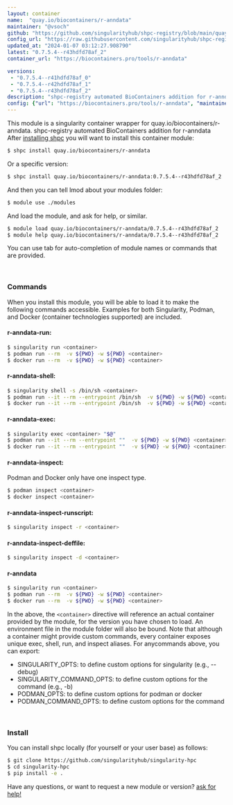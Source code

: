 ```yaml
---
layout: container
name:  "quay.io/biocontainers/r-anndata"
maintainer: "@vsoch"
github: "https://github.com/singularityhub/shpc-registry/blob/main/quay.io/biocontainers/r-anndata/container.yaml"
config_url: "https://raw.githubusercontent.com/singularityhub/shpc-registry/main/quay.io/biocontainers/r-anndata/container.yaml"
updated_at: "2024-01-07 03:12:27.908790"
latest: "0.7.5.4--r43hdfd78af_2"
container_url: "https://biocontainers.pro/tools/r-anndata"

versions:
 - "0.7.5.4--r41hdfd78af_0"
 - "0.7.5.4--r42hdfd78af_1"
 - "0.7.5.4--r43hdfd78af_2"
description: "shpc-registry automated BioContainers addition for r-anndata"
config: {"url": "https://biocontainers.pro/tools/r-anndata", "maintainer": "@vsoch", "description": "shpc-registry automated BioContainers addition for r-anndata", "latest": {"0.7.5.4--r43hdfd78af_2": "sha256:af719aa806bed7b410dddc3ae50c5d54dc83772cd5bf1887d4319430eb705e5f"}, "tags": {"0.7.5.4--r41hdfd78af_0": "sha256:221ffed999bdfadda221aa48191e7dacf16d1ffad3271bbe9c93c2e0d4cb3c96", "0.7.5.4--r42hdfd78af_1": "sha256:bc2ed019f8cc88733c4bc4822c32b4ae8a9d88fd16fcdbb808cf06a0ef74e6aa", "0.7.5.4--r43hdfd78af_2": "sha256:af719aa806bed7b410dddc3ae50c5d54dc83772cd5bf1887d4319430eb705e5f"}, "docker": "quay.io/biocontainers/r-anndata"}
---
```


This module is a singularity container wrapper for quay.io/biocontainers/r-anndata.
shpc-registry automated BioContainers addition for r-anndata
After [installing shpc](#install) you will want to install this container module:


```bash
$ shpc install quay.io/biocontainers/r-anndata
```

Or a specific version:

```bash
$ shpc install quay.io/biocontainers/r-anndata:0.7.5.4--r43hdfd78af_2
```

And then you can tell lmod about your modules folder:

```bash
$ module use ./modules
```

And load the module, and ask for help, or similar.

```bash
$ module load quay.io/biocontainers/r-anndata/0.7.5.4--r43hdfd78af_2
$ module help quay.io/biocontainers/r-anndata/0.7.5.4--r43hdfd78af_2
```

You can use tab for auto-completion of module names or commands that are provided.

<br>

### Commands

When you install this module, you will be able to load it to make the following commands accessible.
Examples for both Singularity, Podman, and Docker (container technologies supported) are included.

#### r-anndata-run:

```bash
$ singularity run <container>
$ podman run --rm  -v ${PWD} -w ${PWD} <container>
$ docker run --rm  -v ${PWD} -w ${PWD} <container>
```

#### r-anndata-shell:

```bash
$ singularity shell -s /bin/sh <container>
$ podman run --it --rm --entrypoint /bin/sh  -v ${PWD} -w ${PWD} <container>
$ docker run --it --rm --entrypoint /bin/sh  -v ${PWD} -w ${PWD} <container>
```

#### r-anndata-exec:

```bash
$ singularity exec <container> "$@"
$ podman run --it --rm --entrypoint ""  -v ${PWD} -w ${PWD} <container> "$@"
$ docker run --it --rm --entrypoint ""  -v ${PWD} -w ${PWD} <container> "$@"
```

#### r-anndata-inspect:

Podman and Docker only have one inspect type.

```bash
$ podman inspect <container>
$ docker inspect <container>
```

#### r-anndata-inspect-runscript:

```bash
$ singularity inspect -r <container>
```

#### r-anndata-inspect-deffile:

```bash
$ singularity inspect -d <container>
```



#### r-anndata

```bash
$ singularity run <container>
$ podman run --rm  -v ${PWD} -w ${PWD} <container>
$ docker run --rm  -v ${PWD} -w ${PWD} <container>
```


In the above, the `<container>` directive will reference an actual container provided
by the module, for the version you have chosen to load. An environment file in the
module folder will also be bound. Note that although a container
might provide custom commands, every container exposes unique exec, shell, run, and
inspect aliases. For anycommands above, you can export:

 - SINGULARITY_OPTS: to define custom options for singularity (e.g., --debug)
 - SINGULARITY_COMMAND_OPTS: to define custom options for the command (e.g., -b)
 - PODMAN_OPTS: to define custom options for podman or docker
 - PODMAN_COMMAND_OPTS: to define custom options for the command

<br>

### Install

You can install shpc locally (for yourself or your user base) as follows:

```bash
$ git clone https://github.com/singularityhub/singularity-hpc
$ cd singularity-hpc
$ pip install -e .
```

Have any questions, or want to request a new module or version? [ask for help!](https://github.com/singularityhub/singularity-hpc/issues)